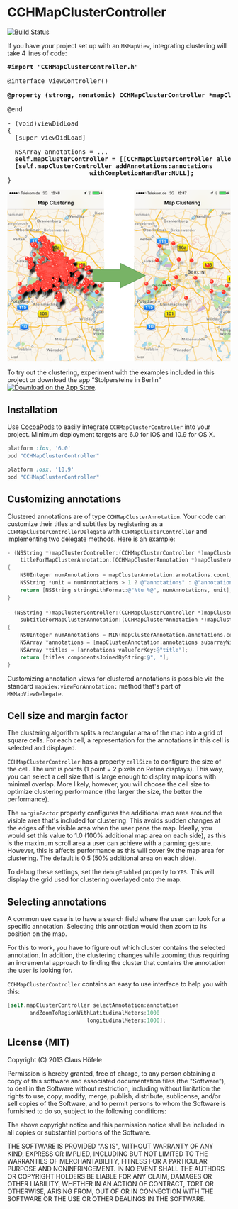 CCHMapClusterController
=======================

[![Build Status](https://travis-ci.org/choefele/CCHMapClusterController.png?branch=master)](https://travis-ci.org/choefele/CCHMapClusterController)

If you have your project set up with an `MKMapView`, integrating clustering will take 4 lines of code:

<pre>
<b>#import "CCHMapClusterController.h"</b>
  
@interface ViewController()

<b>@property (strong, nonatomic) CCHMapClusterController *mapClusterController;</b>

@end

- (void)viewDidLoad
{
  [super viewDidLoad]
    
  NSArray annotations = ...
  <b>self.mapClusterController = [[CCHMapClusterController alloc] initWithMapView:self.mapView];
  [self.mapClusterController addAnnotations:annotations 
                      withCompletionHandler:NULL];</b>
}
</pre>

<p align="center" >
  <img src="MapClustering.png" alt="AFNetworking" title="Map Clustering">
</p>

To try out the clustering, experiment with the examples included in this project or download the app “Stolpersteine in Berlin” [![Download on the App Store](https://linkmaker.itunes.apple.com/htmlResources/assets//images/web/linkmaker/badge_appstore-sm.png)](https://itunes.apple.com/de/app/stolpersteine-in-berlin/id640731757?mt=8&uo=4).

## Installation

Use [CocoaPods](http://cocoapods.org) to easily integrate `CCHMapClusterController` into your project. Minimum deployment targets are 6.0 for iOS and 10.9 for OS X.

```ruby
platform :ios, '6.0'
pod "CCHMapClusterController"
```

```ruby
platform :osx, '10.9'
pod "CCHMapClusterController"
```

## Customizing annotations

Clustered annotations are of type `CCHMapClusterAnnotation`. Your code can customize their titles and subtitles by registering as a `CCHMapClusterControllerDelegate` with `CCHMapClusterController` and implementing two delegate methods. Here is an example:

```Objective-C
- (NSString *)mapClusterController:(CCHMapClusterController *)mapClusterController
    titleForMapClusterAnnotation:(CCHMapClusterAnnotation *)mapClusterAnnotation
{
    NSUInteger numAnnotations = mapClusterAnnotation.annotations.count;
    NSString *unit = numAnnotations > 1 ? @"annotations" : @"annotation";
    return [NSString stringWithFormat:@"%tu %@", numAnnotations, unit];
}

- (NSString *)mapClusterController:(CCHMapClusterController *)mapClusterController
    subtitleForMapClusterAnnotation:(CCHMapClusterAnnotation *)mapClusterAnnotation
{
    NSUInteger numAnnotations = MIN(mapClusterAnnotation.annotations.count, 5);
    NSArray *annotations = [mapClusterAnnotation.annotations subarrayWithRange:NSMakeRange(0, numAnnotations)];
    NSArray *titles = [annotations valueForKey:@"title"];
    return [titles componentsJoinedByString:@", "];
}
```

Customizing annotation views for clustered annotations is possible via the standard `mapView:viewForAnnotation:` method that's part of `MKMapViewDelegate`.

## Cell size and margin factor

The clustering algorithm splits a rectangular area of the map into a grid of square cells. For each cell, a representation for the annotations in this cell is selected and displayed. 

`CCHMapClusterController` has a property `cellSize` to configure the size of the cell. The unit is points (1 point = 2 pixels on Retina displays). This way, you can select a cell size that is large enough to display map icons with minimal overlap. More likely, however, you will choose the cell size to optimize clustering performance (the larger the size, the better the performance).

The `marginFactor` property configures the additional map area around the visible area that's included for clustering. This avoids sudden changes at the edges of the visible area when the user pans the map. Ideally, you would set this value to 1.0 (100% additional map area on each side), as this is the maximum scroll area a user can achieve with a panning gesture. However, this is affects performance as this will cover 9x the map area for clustering. The default is 0.5 (50% additional area on each side).

To debug these settings, set the `debugEnabled` property to `YES`. This will display the grid used for clustering overlayed onto the map.

## Selecting annotations

A common use case is to have a search field where the user can look for a specific annotation. Selecting this annotation would then zoom to its position on the map. 

For this to work, you have to figure out which cluster contains the selected annotation. In addition, the clustering changes while zooming thus requiring an incremental approach to finding the cluster that contains the annotation the user is looking for.

`CCHMapClusterController` contains an easy to use interface to help you with this:

```Objective-C
[self.mapClusterController selectAnnotation:annotation 
       andZoomToRegionWithLatitudinalMeters:1000 
                         longitudinalMeters:1000];
``` 

## License (MIT)

Copyright (C) 2013 Claus Höfele

Permission is hereby granted, free of charge, to any person obtaining a copy of this software and associated documentation files (the "Software"), to deal in the Software without restriction, including without limitation the rights to use, copy, modify, merge, publish, distribute, sublicense, and/or sell copies of the Software, and to permit persons to whom the Software is furnished to do so, subject to the following conditions:

The above copyright notice and this permission notice shall be included in all copies or substantial portions of the Software.

THE SOFTWARE IS PROVIDED "AS IS", WITHOUT WARRANTY OF ANY KIND, EXPRESS OR IMPLIED, INCLUDING BUT NOT LIMITED TO THE WARRANTIES OF MERCHANTABILITY, FITNESS FOR A PARTICULAR PURPOSE AND NONINFRINGEMENT. IN NO EVENT SHALL THE AUTHORS OR COPYRIGHT HOLDERS BE LIABLE FOR ANY CLAIM, DAMAGES OR OTHER LIABILITY, WHETHER IN AN ACTION OF CONTRACT, TORT OR OTHERWISE, ARISING FROM, OUT OF OR IN CONNECTION WITH THE SOFTWARE OR THE USE OR OTHER DEALINGS IN THE SOFTWARE.

